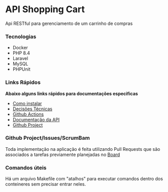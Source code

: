 # API Shopping Cart
Api RESTful para gerenciamento de um carrinho de compras

### Tecnologias
- Docker
- PHP 8.4
- Laravel
- MySQL
- PHPUnit

### Links Rápidos

**Abaixo alguns links rápidos para documentações especificas**

- [Como instalar](./help/INSTALL.md)
- [Decisões Técnicas](./help/TECHNICAL-DECISIONS.md)
- [Github Actions](./help/INSTALL.md)
- [Documentação da API](http://localhost:8080/docs/index.html)
- [Github Project](https://github.com/users/alessandrofeitoza/projects/6/views/1)

### Github Project/Issues/ScrumBam
Toda implementação na aplicação é feita utilizando Pull Requests que são associados a tarefas previamente planejadas no [Board](https://github.com/users/alessandrofeitoza/projects/6/views/1)


### Comandos úteis
Há um arquivo Makefile com "atalhos" para executar comandos dentro dos conteineres sem precisar entrar neles.
